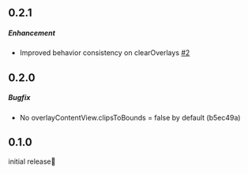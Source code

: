 ## 0.2.1
##### Enhancement
* Improved behavior consistency on clearOverlays [#2](https://github.com/toshi0383/ImageOverlay/pull/2)

## 0.2.0
##### Bugfix
* No overlayContentView.clipsToBounds = false by default (b5ec49a)

## 0.1.0
initial release🎉
